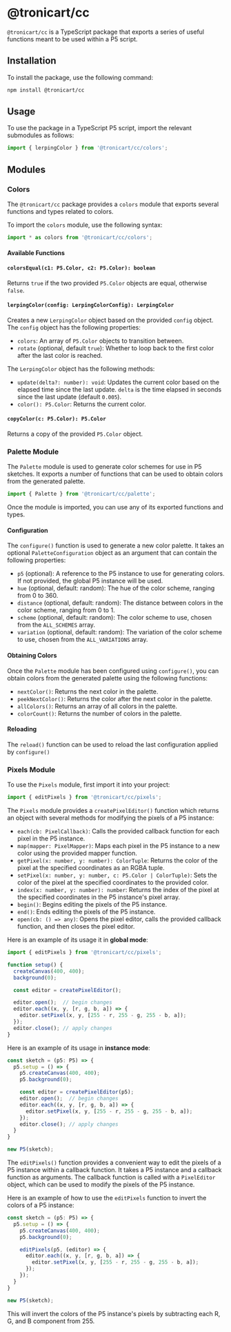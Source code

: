# @tronicart/cc

`@tronicart/cc` is a TypeScript package that exports a series of useful functions meant to be used within a P5 script.

## Installation

To install the package, use the following command:

```bash
npm install @tronicart/cc
```

## Usage

To use the package in a TypeScript P5 script, import the relevant submodules as follows:

```typescript
import { lerpingColor } from '@tronicart/cc/colors';
```

## Modules

### Colors

The `@tronicart/cc` package provides a `colors` module that exports several functions and types related to colors.

To import the `colors` module, use the following syntax:

```typescript
import * as colors from '@tronicart/cc/colors';
```

#### Available Functions

#### `colorsEqual(c1: P5.Color, c2: P5.Color): boolean`

Returns `true` if the two provided `P5.Color` objects are equal, otherwise `false`.

#### `lerpingColor(config: LerpingColorConfig): LerpingColor`

Creates a new `LerpingColor` object based on the provided `config` object. The `config` object has the following properties:

-   `colors`: An array of `P5.Color` objects to transition between.
-   `rotate` (optional, default `true`): Whether to loop back to the first color after the last color is reached.

The `LerpingColor` object has the following methods:

-   `update(delta?: number): void`: Updates the current color based on the elapsed time since the last update. `delta` is the time elapsed in seconds since the last update (default `0.005`).
-   `color(): P5.Color`: Returns the current color.

#### `copyColor(c: P5.Color): P5.Color`

Returns a copy of the provided `P5.Color` object.

### Palette Module

The `Palette` module is used to generate color schemes for use in P5 sketches. It exports a number of functions that can be used to obtain colors from the generated palette.

```typescript
import { Palette } from '@tronicart/cc/palette';
```

Once the module is imported, you can use any of its exported functions and types.

#### Configuration

The `configure()` function is used to generate a new color palette. It takes an optional `PaletteConfiguration` object as an argument that can contain the following properties:

-   `p5` (optional): A reference to the P5 instance to use for generating colors. If not provided, the global P5 instance will be used.
-   `hue` (optional, default: random): The hue of the color scheme, ranging from 0 to 360.
-   `distance` (optional, default: random): The distance between colors in the color scheme, ranging from 0 to 1.
-   `scheme` (optional, default: random): The color scheme to use, chosen from the `ALL_SCHEMES` array.
-   `variation` (optional, default: random): The variation of the color scheme to use, chosen from the `ALL_VARIATIONS` array.

#### Obtaining Colors

Once the `Palette` module has been configured using `configure()`, you can obtain colors from the generated palette using the following functions:

-   `nextColor()`: Returns the next color in the palette.
-   `peekNextColor()`: Returns the color after the next color in the palette.
-   `allColors()`: Returns an array of all colors in the palette.
-   `colorCount()`: Returns the number of colors in the palette.

#### Reloading

The `reload()` function can be used to reload the last configuration applied by `configure()`

### Pixels Module

To use the `Pixels` module, first import it into your project:

```typescript
import { editPixels } from '@tronicart/cc/pixels';
```

The `Pixels` module provides a `createPixelEditor()` function which returns an object with several methods for modifying the pixels of a P5 instance:

-   `each(cb: PixelCallback)`: Calls the provided callback function for each pixel in the P5 instance.
-   `map(mapper: PixelMapper)`: Maps each pixel in the P5 instance to a new color using the provided mapper function.
-   `getPixel(x: number, y: number): ColorTuple`: Returns the color of the pixel at the specified coordinates as an RGBA tuple.
-   `setPixel(x: number, y: number, c: P5.Color | ColorTuple)`: Sets the color of the pixel at the specified coordinates to the provided color.
-   `index(x: number, y: number): number`: Returns the index of the pixel at the specified coordinates in the P5 instance's pixel array.
-   `begin()`: Begins editing the pixels of the P5 instance.
-   `end()`: Ends editing the pixels of the P5 instance.
-   `open(cb: () => any)`: Opens the pixel editor, calls the provided callback function, and then closes the pixel editor.

Here is an example of its usage it in **global mode**:

```typescript
import { editPixels } from '@tronicart/cc/pixels';

function setup() {
  createCanvas(400, 400);
  background(0);

  const editor = createPixelEditor();

  editor.open();  // begin changes
  editor.each((x, y, [r, g, b, a]) => {
    editor.setPixel(x, y, [255 - r, 255 - g, 255 - b, a]);
  });
  editor.close(); // apply changes
}
```

Here is an example of its usage in **instance mode**:

```typescript
const sketch = (p5: P5) => {
  p5.setup = () => {
    p5.createCanvas(400, 400);
    p5.background(0);

    const editor = createPixelEditor(p5);
    editor.open();  // begin changes
    editor.each((x, y, [r, g, b, a]) => {
      editor.setPixel(x, y, [255 - r, 255 - g, 255 - b, a]);
    });
    editor.close(); // apply changes
  }
}

new P5(sketch);
```

The `editPixels()` function provides a convenient way to edit the pixels of a P5 instance within a callback function. It takes a P5 instance and a callback function as arguments. The callback function is called with a `PixelEditor` object, which can be used to modify the pixels of the P5 instance.

Here is an example of how to use the `editPixels` function to invert the colors of a P5 instance:

```typescript
const sketch = (p5: P5) => {
  p5.setup = () => {
    p5.createCanvas(400, 400);
    p5.background(0);

    editPixels(p5, (editor) => {
      editor.each((x, y, [r, g, b, a]) => {
        editor.setPixel(x, y, [255 - r, 255 - g, 255 - b, a]);
      });
    });
  }
}

new P5(sketch);
```

This will invert the colors of the P5 instance's pixels by subtracting each R, G, and B component from 255.
